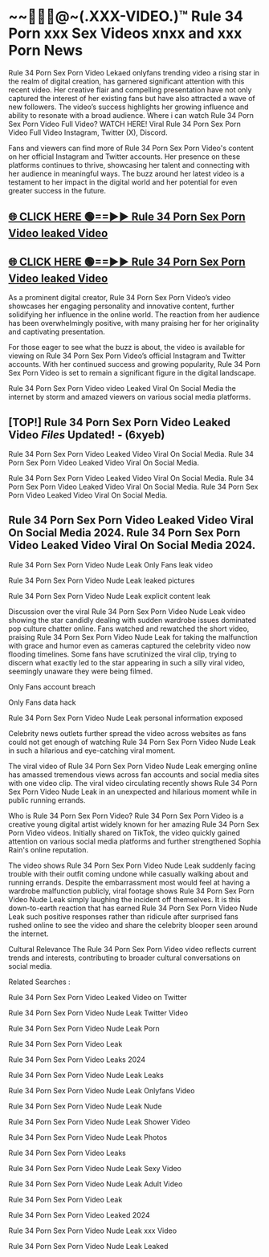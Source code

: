 # ~~👙💋‍🎥️@~(.XXX-VIDEO.)™ Rule 34 Porn xxx Sex Videos xnxx and xxx Porn News<br>

Rule 34 Porn Sex Porn Video Lekaed onlyfans trending video a rising star in the realm of digital creation, has garnered significant attention with this recent video. Her creative flair and compelling presentation have not only captured the interest of her existing fans but have also attracted a wave of new followers. The video’s success highlights her growing influence and ability to resonate with a broad audience.
Where i can watch  Rule 34 Porn Sex Porn Video Full Video? WATCH HERE! Viral  Rule 34 Porn Sex Porn Video Full Video Instagram, Twitter (X), Discord.


Fans and viewers can find more of Rule 34 Porn Sex Porn Video's content on her official Instagram and Twitter accounts. Her presence on these platforms continues to thrive, showcasing her talent and connecting with her audience in meaningful ways. The buzz around her latest video is a testament to her impact in the digital world and her potential for even greater success in the future.


## [🌐 CLICK HERE 🟢==►►  Rule 34 Porn Sex Porn Video leaked Video ](https://error-example.blogspot.com/2024/09/new-indian.html&ref=git)

## [🌐 CLICK HERE 🟢==►►  Rule 34 Porn Sex Porn Video leaked Video ](https://error-example.blogspot.com/2024/09/new-indian.html&ref=git)


As a prominent digital creator,  Rule 34 Porn Sex Porn Video’s video showcases her engaging personality and innovative content, further solidifying her influence in the online world. The reaction from her audience has been overwhelmingly positive, with many praising her for her originality and captivating presentation.

For those eager to see what the buzz is about, the video is available for viewing on  Rule 34 Porn Sex Porn Video’s official Instagram and Twitter accounts. With her continued success and growing popularity,  Rule 34 Porn Sex Porn Video is set to remain a significant figure in the digital landscape.


Rule 34 Porn Sex Porn Video video Leaked Viral On Social Media the internet by storm and amazed viewers on various social media platforms.


## [TOP!]  Rule 34 Porn Sex Porn Video Leaked Video *Files* Updated! - (6xyeb) 

Rule 34 Porn Sex Porn Video Leaked Video Viral On Social Media. Rule 34 Porn Sex Porn Video Leaked Video Viral On Social Media.

Rule 34 Porn Sex Porn Video Leaked Video Viral On Social Media. Rule 34 Porn Sex Porn Video Leaked Video Viral On Social Media. Rule 34 Porn Sex Porn Video Leaked Video Viral On Social Media.


##  Rule 34 Porn Sex Porn Video Leaked Video Viral On Social Media 2024. Rule 34 Porn Sex Porn Video Leaked Video Viral On Social Media 2024.
Rule 34 Porn Sex Porn Video Nude Leak Only Fans leak video

Rule 34 Porn Sex Porn Video Nude Leak leaked pictures

Rule 34 Porn Sex Porn Video Nude Leak explicit content leak

Discussion over the viral  Rule 34 Porn Sex Porn Video Nude Leak video showing the star candidly dealing with sudden wardrobe issues dominated pop culture chatter online. Fans watched and rewatched the short video, praising  Rule 34 Porn Sex Porn Video Nude Leak for taking the malfunction with grace and humor even as cameras captured the celebrity video now flooding timelines. Some fans have scrutinized the viral clip, trying to discern what exactly led to the star appearing in such a silly viral video, seemingly unaware they were being filmed.


Only Fans account breach

Only Fans data hack

Rule 34 Porn Sex Porn Video Nude Leak personal information exposed

Celebrity news outlets further spread the video across websites as fans could not get enough of watching  Rule 34 Porn Sex Porn Video Nude Leak in such a hilarious and eye-catching viral moment.


The viral video of  Rule 34 Porn Sex Porn Video Nude Leak emerging online has amassed tremendous views across fan accounts and social media sites with one video clip. The viral video circulating recently shows  Rule 34 Porn Sex Porn Video Nude Leak in an unexpected and hilarious moment while in public running errands.


Who is  Rule 34 Porn Sex Porn Video?  Rule 34 Porn Sex Porn Video is a creative young digital artist widely known for her amazing  Rule 34 Porn Sex Porn Video videos. Initially shared on TikTok, the video quickly gained attention on various social media platforms and further strengthened Sophia Rain's online reputation.

The video shows  Rule 34 Porn Sex Porn Video Nude Leak suddenly facing trouble with their outfit coming undone while casually walking about and running errands. Despite the embarrassment most would feel at having a wardrobe malfunction publicly, viral footage shows  Rule 34 Porn Sex Porn Video Nude Leak simply laughing the incident off themselves. It is this down-to-earth reaction that has earned  Rule 34 Porn Sex Porn Video Nude Leak such positive responses rather than ridicule after surprised fans rushed online to see the video and share the celebrity blooper seen around the internet.

Cultural Relevance The  Rule 34 Porn Sex Porn Video video reflects current trends and interests, contributing to broader cultural conversations on social media.

Related Searches :

 Rule 34 Porn Sex Porn Video Leaked Video on Twitter

 Rule 34 Porn Sex Porn Video Nude Leak Twitter Video

 Rule 34 Porn Sex Porn Video Nude Leak Porn

 Rule 34 Porn Sex Porn Video Leak 

 Rule 34 Porn Sex Porn Video Leaks 2024

 Rule 34 Porn Sex Porn Video Nude Leak Leaks

 Rule 34 Porn Sex Porn Video Nude Leak Onlyfans Video

 Rule 34 Porn Sex Porn Video Nude Leak Nude

 Rule 34 Porn Sex Porn Video Nude Leak Shower Video

 Rule 34 Porn Sex Porn Video Nude Leak Photos

 Rule 34 Porn Sex Porn Video Leaks

 Rule 34 Porn Sex Porn Video Nude Leak Sexy Video

 Rule 34 Porn Sex Porn Video Nude Leak Adult Video

 Rule 34 Porn Sex Porn Video Leak

 Rule 34 Porn Sex Porn Video Leaked 2024

 Rule 34 Porn Sex Porn Video Nude Leak xxx Video

 Rule 34 Porn Sex Porn Video Nude Leak Leaked